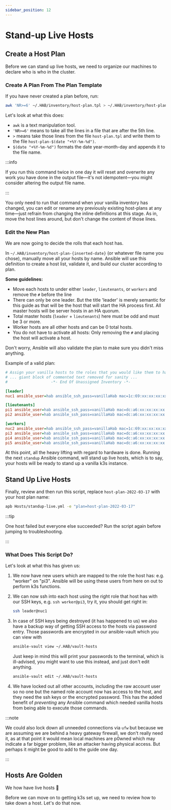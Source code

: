 ```yaml
---
sidebar_position: 12
---
```


# Stand-up Live Hosts

## Create a Host Plan

Before we can stand up live hosts, we need to organize our machines to declare
who is who in the cluster.

### Create A Plan From The Plan Template

If you have never created a plan before, run:

```bash
awk 'NR>=6' ~/.HAB/inventory/host-plan.tpl > ~/.HAB/inventory/host-plan-$(date "+%Y-%m-%d")
```

Let's look at what this does:

- `awk` is a text manipulation tool.
- `'NR>=6'` means to take all the lines in a file that are after the 5th line.
- `>` means take those lines from the file `host-plan.tpl` and write them to the
  file `host-plan-$(date "+%Y-%m-%d")`.
- `$(date "+%Y-%m-%d")` formats the date year-month-day and appends it to the
  file name.

:::info

If you run this command twice in one day it will reset and overwrite any work
you have done in the output file—it's not idempotent—you might consider altering
the output file name.

:::

You only need to run that command when your vanilla inventory has changed, you
can edit or rename any previously existing host-plans at any time—just refrain
from changing the inline definitions at this stage. As in, move the host lines
around, but don't change the content of those lines.

### Edit the New Plan

We are now going to decide the rolls that each host has.

In `~/.HAB/inventory/host-plan-{inserted-date}` (or whatever file name you
chose), manually move all your hosts by name. Ansible will use this definition
to create a host list, validate it, and build our cluster according to plan.

**Some guidelines:**

- Move each hosts to under either `leader`, `lieutenants`, or `workers` and
  remove the `#` before the line
- There can only be one leader. But the title 'leader' is merely semantic for
  this guide as that will be the host that will start the HA process first. All
  master hosts will be server hosts in an HA quorum.
- Total master hosts (`leader` + `lieutenants`) here must be odd and must be 3
  or more.
- Worker hosts are all other hosts and can be 0 total hosts.
- You do not have to activate all hosts: Only removing the `#` and placing the
  host will activate a host.

Don't worry, Ansible will also validate the plan to make sure you didn't miss
anything.

Example of a valid plan:

```ini title="~/.HAB/inventory/host-plan-2022-03-17"
# Assign your vanilla hosts to the roles that you would like them to have by  #
# ... giant block of commented text removed for sanity ...
#                   -*- End Of Unassigned Inventory -*-                       #

[leader]
nuc1 ansible_user=hab ansible_ssh_pass=vanillaHab mac=1c:69:xx:xx:xx:xx

[lieutenants]
pi1 ansible_user=hab ansible_ssh_pass=vanillaHab mac=dc:a6:xx:xx:xx:xx
pi2 ansible_user=hab ansible_ssh_pass=vanillaHab mac=dc:a6:xx:xx:xx:xx

[workers]
nuc2 ansible_user=hab ansible_ssh_pass=vanillaHab mac=1c:69:xx:xx:xx:xx
pi3 ansible_user=hab ansible_ssh_pass=vanillaHab mac=dc:a6:xx:xx:xx:xx
pi4 ansible_user=hab ansible_ssh_pass=vanillaHab mac=dc:a6:xx:xx:xx:xx
pi5 ansible_user=hab ansible_ssh_pass=vanillaHab mac=dc:a6:xx:xx:xx:xx
```

At this point, all the heavy lifting with regard to hardware is done. Running
the next `standup` Ansible command, will stand up live hosts, which is to say,
your hosts will be ready to stand up a vanilla k3s instance.

## Stand Up Live Hosts

Finally, review and then run this script, replace `host-plan-2022-03-17` with
your host plan name:

```bash
apb Hosts/standup-live.yml -e "plan=host-plan-2022-03-17"
```

:::tip

One host failed but everyone else succeeded? Run the script again before jumping
to troubleshooting.

:::

### What Does This Script Do?

Let's look at what this has given us:

1. We now have new users which are mapped to the role the host has: e.g.
   "worker" on "pi3". Ansible will be using these users from here on out to
   perform k3s functions.
1. We can now ssh into each host using the right role that host has with our SSH
   keys, e.g. `ssh worker@pi3`, try it, you should get right in:
   ```bash
   ssh leader@nuc1
   ```
1. In case of SSH keys being destroyed (it has happened to us) we also have a
   backup way of getting SSH access to the hosts via password entry. Those
   passwords are encrypted in our ansible-vault which you can view with

   ```bash
   ansible-vault view ~/.HAB/vault-hosts
   ```

   Just keep in mind this will print your passwords to the terminal, which is
   ill-advised, you might want to use this instead, and just don't edit
   anything.

   ```bash
   ansible-vault edit ~/.HAB/vault-hosts
   ```

1. We have locked out all other accounts, including the raw account user so no
   one but the named role account now has access to the host, and they need the
   ssh keys or the encrypted password. This has the added benefit of
   _preventing_ any Ansible command which needed vanilla hosts from being able
   to execute those commands.

:::note

We could also lock down all unneeded connections via `ufw` but because we are
assuming we are behind a heavy gateway firewall, we don't really need it, as at
that point it would mean local machines are p0wned which may indicate a far
bigger problem, like an attacker having physical access. But perhaps it might be
good to add to the guide one day.

:::

## Hosts Are Golden

We how have live hosts 🙌

Before we can move on to getting k3s set up, we need to review how to take down
a host. Let's do that now.
